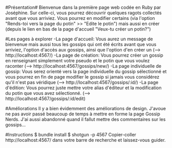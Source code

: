 #Présentation#
Bienvenue dans la première page web codée en Ruby par Joséphine. Sur celle-ci, vous pourrez découvrir quelques ragots collectés avant que vous arriviez. Vous pourrez en modifier certains (via l'option "Rends-toi vers la page du potin" >> "Edite le potin") mais aussi en créer (depuis le lien en bas de la page d'accueil "Veux-tu créer un potin?")

#Les pages à explorer
-La page d'accueil: Vous aurez un message de bienvenue mais aussi tous les gossips qui ont été écrits avant que vous arriviez, l'option d'accès aux gossips, ainsi que l'option d'en créer un (--> http://localhost:4567/)
-La page de création: Vous pourrez créer un gossip en renseignant simplement votre pseudo et le potin que vous voulez raconter (--> http://localhost:4567/gossips/new/)
-La page individuelle de gossip: Vous serez orienté vers la page individuelle du gossip sélectionné et vous pourrez en fin de page modifier le gossip si jamais vous considérez qu'il n'est pas véridique (--> http://localhost:4567/gossips/:id/)
-La page d'édition: Vous pourrez juste mettre votre alias d'éditeur et la modification du potin que vous avez sélectionné. (--> http://localhost:4567/gossips/:id/edit)

#Améliorations
Il y a bien évidemment des améliorations de design. J'avoue ne pas avoir passé beaucoup de temps à mettre en forme la page Gossip Nerds. J'ai aussi abandonné quand il fallut mettre des commentaires sur les gossips...

#Instructions
$ bundle install
$ shotgun -p 4567
Copier-coller http://localhost:4567/ dans votre barre de recherche et laissez-vous guider.

